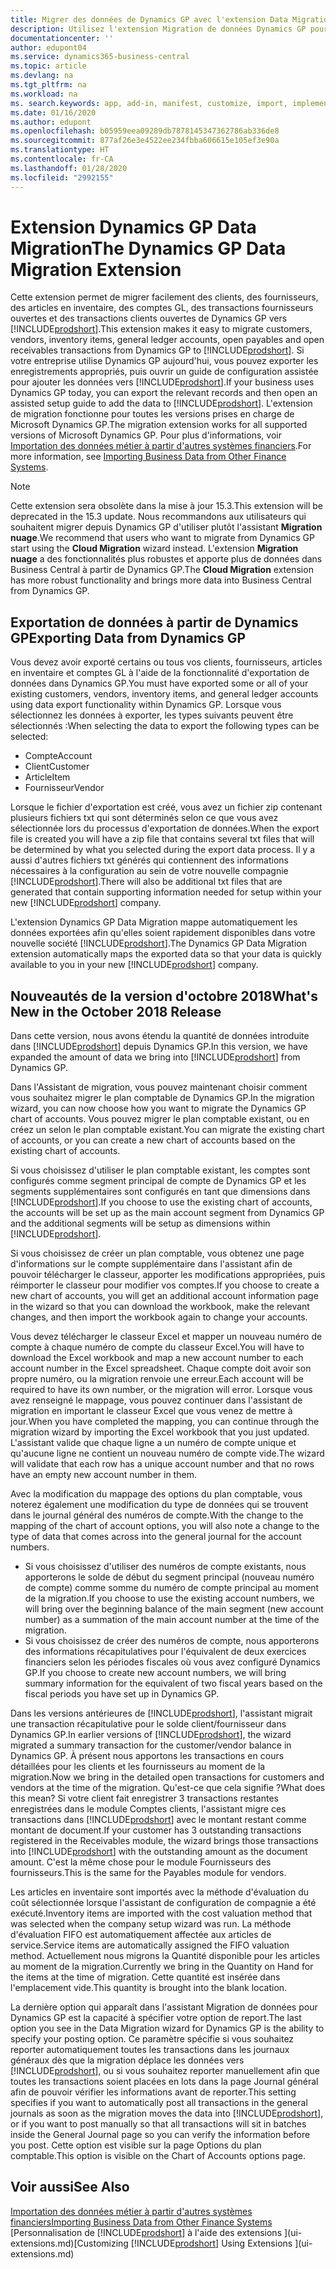 ```yaml
---
title: Migrer des données de Dynamics GP avec l'extension Data Migration | Microsoft Docs
description: Utilisez l'extension Migration de données Dynamics GP pour migrer des clients, des fournisseurs, des articles en inventaire, des comptes GL, des transactions fournisseurs ouvertes et des transactions clients ouvertes de Dynamics GP vers Business Central.
documentationcenter: ''
author: edupont04
ms.service: dynamics365-business-central
ms.topic: article
ms.devlang: na
ms.tgt_pltfrm: na
ms.workload: na
ms. search.keywords: app, add-in, manifest, customize, import, implement
ms.date: 01/16/2020
ms.author: edupont
ms.openlocfilehash: b05959eea09289db7878145347362786ab336de8
ms.sourcegitcommit: 877af26e3e4522ee234fbba606615e105ef3e90a
ms.translationtype: HT
ms.contentlocale: fr-CA
ms.lasthandoff: 01/28/2020
ms.locfileid: "2992155"
---
```

# <a name="the-dynamics-gp-data-migration-extension"></a><span data-ttu-id="f169f-103">Extension Dynamics GP Data Migration</span><span class="sxs-lookup"><span data-stu-id="f169f-103">The Dynamics GP Data Migration Extension</span></span> 
<span data-ttu-id="f169f-104">Cette extension permet de migrer facilement des clients, des fournisseurs, des articles en inventaire, des comptes GL, des transactions fournisseurs ouvertes et des transactions clients ouvertes de Dynamics GP vers [!INCLUDE[prodshort](includes/prodshort.md)].</span><span class="sxs-lookup"><span data-stu-id="f169f-104">This extension makes it easy to migrate customers, vendors, inventory items, general ledger accounts, open payables and open receivables transactions from Dynamics GP to [!INCLUDE[prodshort](includes/prodshort.md)].</span></span> <span data-ttu-id="f169f-105">Si votre entreprise utilise Dynamics GP aujourd'hui, vous pouvez exporter les enregistrements appropriés, puis ouvrir un guide de configuration assistée pour ajouter les données vers [!INCLUDE[prodshort](includes/prodshort.md)].</span><span class="sxs-lookup"><span data-stu-id="f169f-105">If your business uses Dynamics GP today, you can export the relevant records and then open an assisted setup guide to add the data to [!INCLUDE[prodshort](includes/prodshort.md)].</span></span> <span data-ttu-id="f169f-106">L'extension de migration fonctionne pour toutes les versions prises en charge de Microsoft Dynamics GP.</span><span class="sxs-lookup"><span data-stu-id="f169f-106">The migration extension works for all supported versions of Microsoft Dynamics GP.</span></span> <span data-ttu-id="f169f-107">Pour plus d'informations, voir [Importation des données métier à partir d'autres systèmes financiers](across-import-data-configuration-packages.md).</span><span class="sxs-lookup"><span data-stu-id="f169f-107">For more information, see [Importing Business Data from Other Finance Systems](across-import-data-configuration-packages.md).</span></span>

> [!NOTE]
>  <span data-ttu-id="f169f-108">Cette extension sera obsolète dans la mise à jour 15.3.</span><span class="sxs-lookup"><span data-stu-id="f169f-108">This extension will be deprecated in the 15.3 update.</span></span> <span data-ttu-id="f169f-109">Nous recommandons aux utilisateurs qui souhaitent migrer depuis Dynamics GP d'utiliser plutôt l'assistant **Migration nuage**.</span><span class="sxs-lookup"><span data-stu-id="f169f-109">We recommend that users who want to migrate from Dynamics GP start using the **Cloud Migration** wizard instead.</span></span> <span data-ttu-id="f169f-110">L'extension **Migration nuage** a des fonctionnalités plus robustes et apporte plus de données dans Business Central à partir de Dynamics GP.</span><span class="sxs-lookup"><span data-stu-id="f169f-110">The **Cloud Migration** extension has more robust functionality and brings more data into Business Central from Dynamics GP.</span></span>

## <a name="exporting-data-from-dynamics-gp"></a><span data-ttu-id="f169f-111">Exportation de données à partir de Dynamics GP</span><span class="sxs-lookup"><span data-stu-id="f169f-111">Exporting Data from Dynamics GP</span></span>
<span data-ttu-id="f169f-112">Vous devez avoir exporté certains ou tous vos clients, fournisseurs, articles en inventaire et comptes GL à l'aide de la fonctionnalité d'exportation de données dans Dynamics GP.</span><span class="sxs-lookup"><span data-stu-id="f169f-112">You must have exported some or all of your existing customers, vendors, inventory items, and general ledger accounts using data export functionality within Dynamics GP.</span></span> <span data-ttu-id="f169f-113">Lorsque vous sélectionnez les données à exporter, les types suivants peuvent être sélectionnés :</span><span class="sxs-lookup"><span data-stu-id="f169f-113">When selecting the data to export the following types can be selected:</span></span>

* <span data-ttu-id="f169f-114">Compte</span><span class="sxs-lookup"><span data-stu-id="f169f-114">Account</span></span>  
* <span data-ttu-id="f169f-115">Client</span><span class="sxs-lookup"><span data-stu-id="f169f-115">Customer</span></span>  
* <span data-ttu-id="f169f-116">Article</span><span class="sxs-lookup"><span data-stu-id="f169f-116">Item</span></span>  
* <span data-ttu-id="f169f-117">Fournisseur</span><span class="sxs-lookup"><span data-stu-id="f169f-117">Vendor</span></span>  

<span data-ttu-id="f169f-118">Lorsque le fichier d'exportation est créé, vous avez un fichier zip contenant plusieurs fichiers txt qui sont déterminés selon ce que vous avez sélectionnée lors du processus d'exportation de données.</span><span class="sxs-lookup"><span data-stu-id="f169f-118">When the export file is created you will have a zip file that contains several txt files that will be determined by what you selected during the export data process.</span></span>  <span data-ttu-id="f169f-119">Il y a aussi d'autres fichiers txt générés qui contiennent des informations nécessaires à la configuration au sein de votre nouvelle compagnie [!INCLUDE[prodshort](includes/prodshort.md)].</span><span class="sxs-lookup"><span data-stu-id="f169f-119">There will also be additional txt files that are generated that contain supporting information needed for setup within your new [!INCLUDE[prodshort](includes/prodshort.md)] company.</span></span>

<span data-ttu-id="f169f-120">L'extension Dynamics GP Data Migration mappe automatiquement les données exportées afin qu'elles soient rapidement disponibles dans votre nouvelle société [!INCLUDE[prodshort](includes/prodshort.md)].</span><span class="sxs-lookup"><span data-stu-id="f169f-120">The Dynamics GP Data Migration extension automatically maps the exported data so that your data is quickly available to you in your new [!INCLUDE[prodshort](includes/prodshort.md)] company.</span></span>

## <a name="whats-new-in-the-october-2018-release"></a><span data-ttu-id="f169f-121">Nouveautés de la version d'octobre 2018</span><span class="sxs-lookup"><span data-stu-id="f169f-121">What's New in the October 2018 Release</span></span>

<span data-ttu-id="f169f-122">Dans cette version, nous avons étendu la quantité de données introduite dans [!INCLUDE[prodshort](includes/prodshort.md)] depuis Dynamics GP.</span><span class="sxs-lookup"><span data-stu-id="f169f-122">In this version, we have expanded the amount of data we bring into [!INCLUDE[prodshort](includes/prodshort.md)] from Dynamics GP.</span></span>

<span data-ttu-id="f169f-123">Dans l'Assistant de migration, vous pouvez maintenant choisir comment vous souhaitez migrer le plan comptable de Dynamics GP.</span><span class="sxs-lookup"><span data-stu-id="f169f-123">In the migration wizard, you can now choose how you want to migrate the Dynamics GP chart of accounts.</span></span> <span data-ttu-id="f169f-124">Vous pouvez migrer le plan comptable existant, ou en créez un selon le plan comptable existant.</span><span class="sxs-lookup"><span data-stu-id="f169f-124">You can migrate the existing chart of accounts, or you can create a new chart of accounts based on the existing chart of accounts.</span></span>  

<span data-ttu-id="f169f-125">Si vous choisissez d'utiliser le plan comptable existant, les comptes sont configurés comme segment principal de compte de Dynamics GP et les segments supplémentaires sont configurés en tant que dimensions dans [!INCLUDE[prodshort](includes/prodshort.md)].</span><span class="sxs-lookup"><span data-stu-id="f169f-125">If you choose to use the existing chart of accounts, the accounts will be set up as the main account segment from Dynamics GP and the additional segments will be setup as dimensions within [!INCLUDE[prodshort](includes/prodshort.md)].</span></span>  

<span data-ttu-id="f169f-126">Si vous choisissez de créer un plan comptable, vous obtenez une page d'informations sur le compte supplémentaire dans l'assistant afin de pouvoir télécharger le classeur, apporter les modifications appropriées, puis réimporter le classeur pour modifier vos comptes.</span><span class="sxs-lookup"><span data-stu-id="f169f-126">If you choose to create a new chart of accounts, you will get an additional account information page in the wizard so that you can download the workbook, make the relevant changes, and then import the workbook again to change your accounts.</span></span>  

<span data-ttu-id="f169f-127">Vous devez télécharger le classeur Excel et mapper un nouveau numéro de compte à chaque numéro de compte du classeur Excel.</span><span class="sxs-lookup"><span data-stu-id="f169f-127">You will have to download the Excel workbook and map a new account number to each account number in the Excel spreadsheet.</span></span> <span data-ttu-id="f169f-128">Chaque compte doit avoir son propre numéro, ou la migration renvoie une erreur.</span><span class="sxs-lookup"><span data-stu-id="f169f-128">Each account will be required to have its own number, or the migration will error.</span></span> <span data-ttu-id="f169f-129">Lorsque vous avez renseigné le mappage, vous pouvez continuer dans l'assistant de migration en important le classeur Excel que vous venez de mettre à jour.</span><span class="sxs-lookup"><span data-stu-id="f169f-129">When you have completed the mapping, you can continue through the migration wizard by importing the Excel workbook that you just updated.</span></span> <span data-ttu-id="f169f-130">L'assistant valide que chaque ligne a un numéro de compte unique et qu'aucune ligne ne contient un nouveau numéro de compte vide.</span><span class="sxs-lookup"><span data-stu-id="f169f-130">The wizard will validate that each row has a unique account number and that no rows have an empty new account number in them.</span></span>  

<span data-ttu-id="f169f-131">Avec la modification du mappage des options du plan comptable, vous noterez également une modification du type de données qui se trouvent dans le journal général des numéros de compte.</span><span class="sxs-lookup"><span data-stu-id="f169f-131">With the change to the mapping of the chart of account options, you will also note a change to the type of data that comes across into the general journal for the account numbers.</span></span>  

- <span data-ttu-id="f169f-132">Si vous choisissez d'utiliser des numéros de compte existants, nous apporterons le solde de début du segment principal (nouveau numéro de compte) comme somme du numéro de compte principal au moment de la migration.</span><span class="sxs-lookup"><span data-stu-id="f169f-132">If you choose to use the existing account numbers, we will bring over the beginning balance of the main segment (new account number) as a summation of the main account number at the time of the migration.</span></span>  
- <span data-ttu-id="f169f-133">Si vous choisissez de créer des numéros de compte, nous apporterons des informations récapitulatives pour l'équivalent de deux exercices financiers selon les périodes fiscales où vous avez configuré Dynamics GP.</span><span class="sxs-lookup"><span data-stu-id="f169f-133">If you choose to create new account numbers, we will bring summary information for the equivalent of two fiscal years based on the fiscal periods you have set up in Dynamics GP.</span></span>

<span data-ttu-id="f169f-134">Dans les versions antérieures de [!INCLUDE[prodshort](includes/prodshort.md)], l'assistant migrait une transaction récapitulative pour le solde client/fournisseur dans Dynamics GP.</span><span class="sxs-lookup"><span data-stu-id="f169f-134">In earlier versions of [!INCLUDE[prodshort](includes/prodshort.md)], the wizard migrated a summary transaction for the customer/vendor balance in Dynamics GP.</span></span> <span data-ttu-id="f169f-135">À présent nous apportons les transactions en cours détaillées pour les clients et les fournisseurs au moment de la migration.</span><span class="sxs-lookup"><span data-stu-id="f169f-135">Now we bring in the detailed open transactions for customers and vendors at the time of the migration.</span></span> <span data-ttu-id="f169f-136">Qu'est-ce que cela signifie ?</span><span class="sxs-lookup"><span data-stu-id="f169f-136">What does this mean?</span></span> <span data-ttu-id="f169f-137">Si votre client fait enregistrer 3 transactions restantes enregistrées dans le module Comptes clients, l'assistant migre ces transactions dans [!INCLUDE[prodshort](includes/prodshort.md)] avec le montant restant comme montant de document.</span><span class="sxs-lookup"><span data-stu-id="f169f-137">If your customer has 3 outstanding transactions registered in the Receivables module, the wizard brings those transactions into [!INCLUDE[prodshort](includes/prodshort.md)] with the outstanding amount as the document amount.</span></span> <span data-ttu-id="f169f-138">C'est la même chose pour le module Fournisseurs des fournisseurs.</span><span class="sxs-lookup"><span data-stu-id="f169f-138">This is the same for the Payables module for vendors.</span></span>  

<span data-ttu-id="f169f-139">Les articles en inventaire sont importés avec la méthode d'évaluation du coût sélectionnée lorsque l'assistant de configuration de compagnie a été exécuté.</span><span class="sxs-lookup"><span data-stu-id="f169f-139">Inventory items are imported with the cost valuation method that was selected when the company setup wizard was run.</span></span> <span data-ttu-id="f169f-140">La méthode d'évaluation FIFO est automatiquement affectée aux articles de service.</span><span class="sxs-lookup"><span data-stu-id="f169f-140">Service items are automatically assigned the FIFO valuation method.</span></span> <span data-ttu-id="f169f-141">Actuellement nous migrons la Quantité disponible pour les articles au moment de la migration.</span><span class="sxs-lookup"><span data-stu-id="f169f-141">Currently we bring in the Quantity on Hand for the items at the time of migration.</span></span>  <span data-ttu-id="f169f-142">Cette quantité est insérée dans l'emplacement vide.</span><span class="sxs-lookup"><span data-stu-id="f169f-142">This quantity is brought into the blank location.</span></span>  

<span data-ttu-id="f169f-143">La dernière option qui apparaît dans l'assistant Migration de données pour Dynamics GP est la capacité à spécifier votre option de report.</span><span class="sxs-lookup"><span data-stu-id="f169f-143">The last option you see in the Data Migration wizard for Dynamics GP is the ability to specify your posting option.</span></span> <span data-ttu-id="f169f-144">Ce paramètre spécifie si vous souhaitez reporter automatiquement toutes les transactions dans les journaux généraux dès que la migration déplace les données vers [!INCLUDE[prodshort](includes/prodshort.md)], ou si vous souhaitez reporter manuellement afin que toutes les transactions soient placées en lots dans la page Journal général afin de pouvoir vérifier les informations avant de reporter.</span><span class="sxs-lookup"><span data-stu-id="f169f-144">This setting specifies if you want to automatically post all transactions in the general journals as soon as the migration moves the data into [!INCLUDE[prodshort](includes/prodshort.md)], or if you want to post manually so that all transactions will sit in batches inside the General Journal page so you can verify the information before you post.</span></span> <span data-ttu-id="f169f-145">Cette option est visible sur la page Options du plan comptable.</span><span class="sxs-lookup"><span data-stu-id="f169f-145">This option is visible on the Chart of Accounts options page.</span></span>


## <a name="see-also"></a><span data-ttu-id="f169f-146">Voir aussi</span><span class="sxs-lookup"><span data-stu-id="f169f-146">See Also</span></span>
[<span data-ttu-id="f169f-147">Importation des données métier à partir d'autres systèmes financiers</span><span class="sxs-lookup"><span data-stu-id="f169f-147">Importing Business Data from Other Finance Systems</span></span>](across-import-data-configuration-packages.md)  
<span data-ttu-id="f169f-148">[Personnalisation de [!INCLUDE[prodshort](includes/prodshort.md)] à l'aide des extensions ](ui-extensions.md)</span><span class="sxs-lookup"><span data-stu-id="f169f-148">[Customizing [!INCLUDE[prodshort](includes/prodshort.md)] Using Extensions ](ui-extensions.md)</span></span>  
